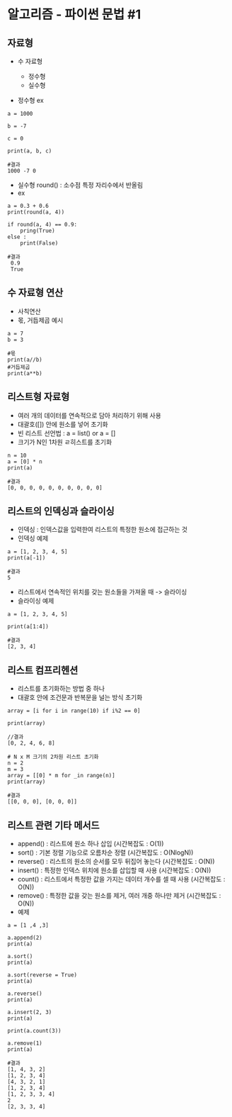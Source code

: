 # 알고리즘 - 파이썬 문법 #1

## 자료형
- 수 자료형
    - 정수형
    - 실수형

- 정수형 ex
```
a = 1000

b = -7

c = 0

print(a, b, c)

#결과
1000 -7 0
```

- 실수형 round() : 소수점 특정 자리수에서 반올림
- ex
```
a = 0.3 + 0.6
print(round(a, 4))

if round(a, 4) == 0.9:
    pring(True)
else : 
    print(False)

#결과
 0.9
 True
```

## 수 자료형 연산
- 사칙연산
- 몫, 거듭제곱 예시
```
a = 7
b = 3

#몫
print(a//b)
#거듭제곱
print(a**b)
```

## 리스트형 자료형
- 여러 개의 데이터를 연속적으로 담아 처리하기 위해 사용
- 대괄호([]) 안에 원소를 넣어 초기화
- 빈 리스트 선언법 : a = list() or a = []
- 크기가 N인 1차원 ㄹ히스트를 초기화
```
n = 10
a = [0] * n
print(a)

#결과
[0, 0, 0, 0, 0, 0, 0, 0, 0, 0]
```

## 리스트의 인덱싱과 슬라이싱
- 인덱싱 : 인덱스값을 입력한여 리스트의 특정한 원소에 접근하는 것
- 인덱싱 예제
```
a = [1, 2, 3, 4, 5]
print(a[-1])

#결과
5
```
- 리스트에서 연속적인 위치를 갖는 원소들을 가져올 때 -> 슬라이싱
- 슬라이싱 예제
```
a = [1, 2, 3, 4, 5]

print(a[1:4])

#결과
[2, 3, 4]
```

## 리스트 컴프리헨션
- 리스트를 초기화하는 방법 중 하나
- 대괄호 안에 조건문과 반복문을 널는 방식 초기화
```
array = [i for i in range(10) if i%2 == 0]

print(array)

//결과
[0, 2, 4, 6, 8]
```
```
# N x M 크기의 2차원 리스트 초기화
n = 2
m = 3
array = [[0] * m for _in range(n)]
print(array)

#결과
[[0, 0, 0], [0, 0, 0]]
```

## 리스트 관련 기타 메서드
- append() : 리스트에 원소 하나 삽입 (시간복잡도 : O(1))
- sort() : 기본 정렬 기능으로 오름차순 정렬 (시간복잡도 : O(NlogN))
- reverse() : 리스트의 원소의 순서를 모두 뒤집어 놓는다 (시간복잡도 : O(N))
- insert() : 특정한 인덱스 위치에 원소를 삽입할 때 사용 (시간복잡도 : O(N))
- count() : 리스트에서 특정한 값을 가지는 데이터 개수를 셀 때 사용 (시간복잡도 : O(N))
- remove() : 특정한 값을 갖는 원소를 제거, 여러 개중 하나만 제거 (시간복잡도 : O(N))
- 예제
```
a = [1 ,4 ,3]

a.append(2)
print(a)

a.sort()
print(a)

a.sort(reverse = True)
print(a)

a.reverse()
print(a)

a.insert(2, 3)
print(a)

print(a.count(3))

a.remove(1)
print(a)

#결과
[1, 4, 3, 2]
[1, 2, 3, 4]
[4, 3, 2, 1]
[1, 2, 3, 4]
[1, 2, 3, 3, 4]
2
[2, 3, 3, 4]
```
